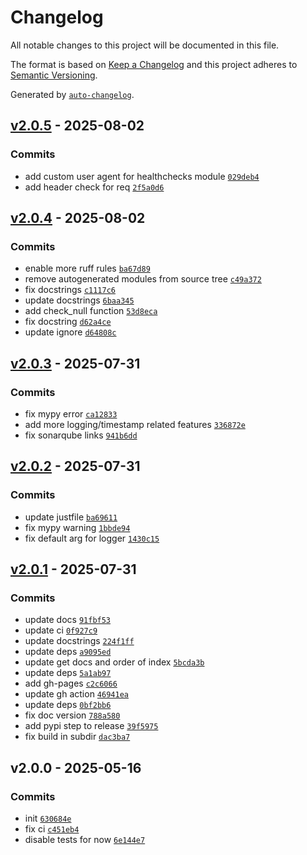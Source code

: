 # Changelog

All notable changes to this project will be documented in this file.

The format is based on [Keep a Changelog](https://keepachangelog.com/en/1.0.0/)
and this project adheres to [Semantic Versioning](https://semver.org/spec/v2.0.0.html).

Generated by [`auto-changelog`](https://github.com/CookPete/auto-changelog).

## [v2.0.5](https://github.com/olofvndrhr/fftools/compare/v2.0.4...v2.0.5) - 2025-08-02

### Commits

- add custom user agent for healthchecks module [`029deb4`](https://github.com/olofvndrhr/fftools/commit/029deb442d9e65cca571e8b89bf35b826f4db536)
- add header check for req [`2f5a0d6`](https://github.com/olofvndrhr/fftools/commit/2f5a0d6491c54c0516fc12e632f03d90252517ff)

## [v2.0.4](https://github.com/olofvndrhr/fftools/compare/v2.0.3...v2.0.4) - 2025-08-02

### Commits

- enable more ruff rules [`ba67d89`](https://github.com/olofvndrhr/fftools/commit/ba67d895a74dbaf24d72ee21b993074c63de817f)
- remove autogenerated modules from source tree [`c49a372`](https://github.com/olofvndrhr/fftools/commit/c49a372bb65d8464df110b06ee151c9b24dab636)
- fix docstrings [`c1117c6`](https://github.com/olofvndrhr/fftools/commit/c1117c6faf2c4c3325b4d670c7de5435c42947f6)
- update docstrings [`6baa345`](https://github.com/olofvndrhr/fftools/commit/6baa345d7cc8d961a01a89b6d3dd8efeb5342c87)
- add check_null function [`53d8eca`](https://github.com/olofvndrhr/fftools/commit/53d8eca5cee2fea1b3383e30055324ec0f728e58)
- fix docstring [`d62a4ce`](https://github.com/olofvndrhr/fftools/commit/d62a4ce760620723e33adb69cfba87c6f66ebc39)
- update ignore [`d64808c`](https://github.com/olofvndrhr/fftools/commit/d64808c49d162fc499466742a7ea9dd7e7be1868)

## [v2.0.3](https://github.com/olofvndrhr/fftools/compare/v2.0.2...v2.0.3) - 2025-07-31

### Commits

- fix mypy error [`ca12833`](https://github.com/olofvndrhr/fftools/commit/ca12833954331da2239910800985737f9ef88450)
- add more logging/timestamp related features [`336872e`](https://github.com/olofvndrhr/fftools/commit/336872ee0e5bd9897d8ca120bd1dcbd2b27c74db)
- fix sonarqube links [`941b6dd`](https://github.com/olofvndrhr/fftools/commit/941b6ddabcd6d4600632a2751b768bd8a53ca35a)

## [v2.0.2](https://github.com/olofvndrhr/fftools/compare/v2.0.1...v2.0.2) - 2025-07-31

### Commits

- update justfile [`ba69611`](https://github.com/olofvndrhr/fftools/commit/ba6961164a5a474c5814a3cc9c95f6c56616bebb)
- fix mypy warning [`1bbde94`](https://github.com/olofvndrhr/fftools/commit/1bbde94eaab7561a47c6eff16c8c62d0db14ed31)
- fix default arg for logger [`1430c15`](https://github.com/olofvndrhr/fftools/commit/1430c15e3a5f53ef61b3da23e27a66261f816e79)

## [v2.0.1](https://github.com/olofvndrhr/fftools/compare/v2.0.0...v2.0.1) - 2025-07-31

### Commits

- update docs [`91fbf53`](https://github.com/olofvndrhr/fftools/commit/91fbf535ebcb99fa6bd99a4ce1d258f5c30fd8de)
- update ci [`0f927c9`](https://github.com/olofvndrhr/fftools/commit/0f927c92c54ac3d1f319b171e0a6c59500f1925f)
- update docstrings [`224f1ff`](https://github.com/olofvndrhr/fftools/commit/224f1ffa7b492a9af7228abb4b60bd264110e8cb)
- update deps [`a9095ed`](https://github.com/olofvndrhr/fftools/commit/a9095edd29dcdef83181e5471be2dd5b8331eec6)
- update get docs and order of index [`5bcda3b`](https://github.com/olofvndrhr/fftools/commit/5bcda3b271c0146e9ada6e2afba9048b4439fb16)
- update deps [`5a1ab97`](https://github.com/olofvndrhr/fftools/commit/5a1ab97b25e5192a4198e5797354aa7e4e94897c)
- add gh-pages [`c2c6066`](https://github.com/olofvndrhr/fftools/commit/c2c60665a7ffb682dfc4fdf510a944c1a71b877f)
- update gh action [`46941ea`](https://github.com/olofvndrhr/fftools/commit/46941ea5e5042b8f3a254eff38124a09cf523e69)
- update deps [`0bf2bb6`](https://github.com/olofvndrhr/fftools/commit/0bf2bb6d89ab7116b1fe0072ced44218ccf79c17)
- fix doc version [`788a580`](https://github.com/olofvndrhr/fftools/commit/788a580f67af63dbbc63b3d1a13c40407f19058f)
- add pypi step to release [`39f5975`](https://github.com/olofvndrhr/fftools/commit/39f5975890e1f2ac4ec8b9de6cf9ebde928f07b5)
- fix build in subdir [`dac3ba7`](https://github.com/olofvndrhr/fftools/commit/dac3ba79a4d46d867a24204cb9e4fedda2855911)

## v2.0.0 - 2025-05-16

### Commits

- init [`630684e`](https://github.com/olofvndrhr/fftools/commit/630684ec4af90892a807bdfdb5c00814a1bcf256)
- fix ci [`c451eb4`](https://github.com/olofvndrhr/fftools/commit/c451eb423f7ea2f58ceb05f782485b385cecf0b7)
- disable tests for now [`6e144e7`](https://github.com/olofvndrhr/fftools/commit/6e144e7ee417a23cb1fcd4bd00aadc4d80cfbed2)
